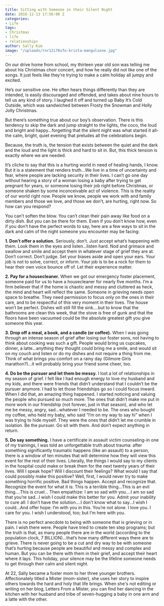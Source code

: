 ```yaml
---
title: Sitting with Someone in their Silent Night
date: 2016-12-13 17:56:00 Z
categories:
- Life
tags:
- Christmas
- life
- relationships
author: Sally Kim
image: "/uploads/rnr12i78sfo-krista-mangulsone.jpg"
---
```


On our drive home from school, my thirteen year old son was telling me about his Christmas choir concert, and how he really did not like one of the songs. It just feels like they’re trying to make a calm holiday all jumpy and excited. 

He’s our sensitive one. He often hears things differently than they are intended, is easily discouraged and offended, and takes about nine hours to tell us any kind of story. I laughed it off and turned up Baby It’s Cold Outside, which was sandwiched between Frosty the Snowman and Holly Jolly Christmas. 

But there’s something true about our boy’s observation. There is this tendency to skip the dark and jump straight to the lights, the coco, the loud and bright and happy...forgetting that the silent night was what started it all-the calm, bright, quiet evening that preludes all the celebrations begin. 

Because, the truth is, the tension that exists between the quiet and the dark and the loud and the light is thick and hard to sit in. But, this thick tension is exactly where we are needed. 

It’s cliche to say that this is a hurting world in need of healing hands, I know. But it is a statement that renders truth...We live in a time of uncertainty and fear, where people are lacking security in their lives. I can’t go one day without hearing a story of a woman losing a baby after trying to get pregnant for years, or someone losing their job right before Christmas, or someone shaken by some inconceivable act of violence. This is the reality of our world right now. People we know, people we work with and family members and those we love, and those we don’t, are hurting, right now. So how can you respond? 

You can’t soften the blow. You can’t clean their pain away like food on a dirty dish. But you can be there for them. Even if you don’t know how, even if you don’t have the perfect words to say, here are a few ways to sit in the dark and calm of the night someone you encounter may be facing: 

**1. Don’t offer a solution.** 
Seriously, don’t. Just accept what’s happening with them. Look them in the eyes and listen...listen hard. Nod and grimace and swallow and smile and accept them in whatever stage of grief they are at. Don’t correct. Don’t judge. Set your biases aside and open your ears. Your job is not to solve, correct, or inform. Your job is to be a rock for them to hear their own voice bounce off of. Let their experience matter. 

**2. Pay for a housecleaner.** 
When we got our emergency foster placement, someone paid for us to have a housecleaner for nearly five months. I’m a firm believer that if the home is chaotic and messy and cluttered as heck, the mind and heart will reflect the same. Someone in grieving needs open space to breathe. They need permission to focus only on the ones in their care, and to be respectful of this very moment in their lives. The house won’t be perfect. Dishes will still fill the sink….but to know that the bathrooms are clean this week, that the stove is free of gunk and that the floors have been vacuumed could be the absolute greatest gift you give someone this year.
  
**3. Drop off a meal, a book, and a candle (or coffee).**
When I was going through an intense season of grief after losing our foster sons, not having to think about cooking was such a gift. People would bring us cupcakes, dinner, a latte...anything they thought could bring me a smile, and would sit on my couch and listen or do my dishes and not require a thing from me. Think of what brings you comfort on a rainy day (Gilmore Girls marathon?)...it will probably bring your friend some cheer, too. 

**4. Do be the pursuer and let them be messy.** 
I lost a lot of relationships in my season of grief. I felt like I had enough energy to love my husband and my kids, and there were friends that didn’t understand that I couldn’t be the pursuer anymore. I had to let those friendships go so I could focus inward. When I did that, an amazing thing happened. I started noticing and valuing the people who pursued so much more. The ones that didn’t make me put in more work in our friendship (not forever, just in that season), and who let me be messy, angry, sad...whatever I needed to be. The ones who bought my coffee, who held my baby, who said “I’m on my way to say hi” when I was trying to hide myself. They were the ones that didn’t let me crumble in isolation. Be the pursuer. Go sit with them. And don’t expect anything in return. 

**5. Do say something.** 
I have a certificate in assault victim counseling-in one of my trainings, I was told an unforgettable truth about trauma: after something significantly traumatic happens (like an assault) to a person, there is a window of ten minutes that will determine how they will view this event for the rest of their lives. Literally, the things I would say to my clients in the hospital could make or break them for the next twenty years of their lives. Will I speak hope? Will I discount their feelings? What would I say that could possibly make this positive? Well, first, I would never try to make something horrific positive. Bad things happen. Accept and recognize that. Recognize the event for what it is: This is a terrible thing...This is an evil thing….This is cruel… Then empathize: I am so sad with you….I am so sad that you’re sad...I wish I could make this better for you. Admit your inability to cure all: I don’t have the solution….I don’t know what to say...I wish I could...And offer hope: I’m with you in this. You’re not alone. I love you. I care for you. I wish I understood, too; but I’m here with you. 

There is no perfect anecdote to being with someone that is grieving or in pain. I wish there were. People have tried to create ten step programs; but the truth is that, as many people there are in the world (according to the population clock, 7 BILLION)...that’s how many different ways there are to grieve. There is never going to be a cut and dry way to be with someone that’s hurting because people are beautiful and messy and complex and human. But you can be there with them in their grief, and accept their heart where it lays. This holiday, your silence may be the lifeline someone needs to get through their calm and silent night.  


At 22, Sally became a foster mom to her three younger brothers. Affectionately titled a Mister (mom-sister), she uses her story to inspire others towards the hard and holy that life brings. When she's not editing or writing on her blog, Letters From a Mister, you can find her dancing in the kitchen with her husband and tribe of seven-hugging a baby in one arm and a latte with the other. 